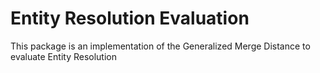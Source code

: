 # Entity Resolution Evaluation

This package is an implementation of the Generalized Merge Distance to evaluate Entity Resolution